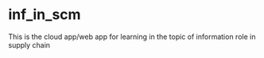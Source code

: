 # inf_in_scm
This is the cloud app/web app for learning in the topic of information role in supply chain 
